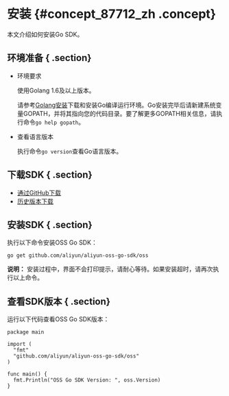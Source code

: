 # 安装 {#concept_87712_zh .concept}

本文介绍如何安装Go SDK。

## 环境准备 { .section}

-   环境要求

    使用Golang 1.6及以上版本。

    请参考[Golang安装](https://golang.org/doc/install/source)下载和安装Go编译运行环境。Go安装完毕后请新建系统变量GOPATH，并将其指向您的代码目录。要了解更多GOPATH相关信息，请执行命令`go help gopath`。

-   查看语言版本

    执行命令`go version`查看Go语言版本。


## 下载SDK { .section}

-    [通过GitHub下载](https://github.com/aliyun/aliyun-oss-go-sdk) 
-    [历史版本下载](https://github.com/aliyun/aliyun-oss-go-sdk/releases) 

## 安装SDK { .section}

执行以下命令安装OSS Go SDK：

```language-bash
go get github.com/aliyun/aliyun-oss-go-sdk/oss

```

**说明：** 安装过程中，界面不会打印提示，请耐心等待。如果安装超时，请再次执行以上命令。

## 查看SDK版本 { .section}

运行以下代码查看OSS Go SDK版本：

```language-bash
package main

import (
  "fmt"
  "github.com/aliyun/aliyun-oss-go-sdk/oss"
)

func main() {
  fmt.Println("OSS Go SDK Version: ", oss.Version)
}

```

